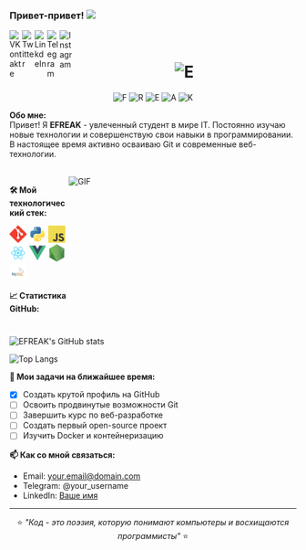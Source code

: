 ### Привет-привет! <img src="https://media.giphy.com/media/hvRJCLFzcasrR4ia7z/giphy.gif" width="25px">

<a href="https://vk.com/your_profile">
  <img align="left" alt="VKontakte" width="22px" src="https://cdn.jsdelivr.net/npm/simple-icons@v3/icons/vk.svg" />
</a>
<a href="https://twitter.com/your_profile">
  <img align="left" alt="Twitter" width="22px" src="https://cdn.jsdelivr.net/npm/simple-icons@v3/icons/twitter.svg" />
</a>
<a href="https://www.linkedin.com/in/your_profile">
  <img align="left" alt="LinkdeIn" width="22px" src="https://cdn.jsdelivr.net/npm/simple-icons@v3/icons/linkedin.svg" />
</a>
<a href="https://t.me/your_profile">
  <img align="left" alt="Telegram" width="22px" src="https://cdn.jsdelivr.net/npm/simple-icons@v3/icons/telegram.svg" />
</a>
<a href="https://www.instagram.com/your_profile">
  <img align="left" alt="Instagram" width="22px" src="https://cdn.jsdelivr.net/npm/simple-icons@v3/icons/instagram.svg" />
</a>

<br />

<div align="center">
  
# <img src="https://www.animatedimages.org/data/media/43/animated-letter-image-0187.gif" width="50" alt="E" />
<img src="https://www.animatedimages.org/data/media/43/animated-letter-image-0186.gif" width="50" alt="F" />
<img src="https://www.animatedimages.org/data/media/43/animated-letter-image-0198.gif" width="50" alt="R" />
<img src="https://www.animatedimages.org/data/media/43/animated-letter-image-0187.gif" width="50" alt="E" />
<img src="https://www.animatedimages.org/data/media/43/animated-letter-image-0213.gif" width="50" alt="A" />
<img src="https://www.animatedimages.org/data/media/43/animated-letter-image-0203.gif" width="50" alt="K" />

</div>

**Обо мне:**  
Привет! Я **EFREAK** - увлеченный студент в мире IT. Постоянно изучаю новые технологии и совершенствую свои навыки в программировании. В настоящее время активно осваиваю Git и современные веб-технологии.

<br />

<img align="right" alt="GIF" src="https://media.giphy.com/media/qgQUggAC3Pfv687qPC/giphy.gif" width="400" height="280" />

**🛠️ Мой технологический стек:**

<code><img height="30" src="https://raw.githubusercontent.com/github/explore/80688e429a7d4ef2fca1e82350fe8e3517d3494d/topics/git/git.png" title="Git"></code>
<code><img height="30" src="https://raw.githubusercontent.com/github/explore/80688e429a7d4ef2fca1e82350fe8e3517d3494d/topics/python/python.png" title="Python"></code>
<code><img height="30" src="https://raw.githubusercontent.com/github/explore/80688e429a7d4ef2fca1e82350fe8e3517d3494d/topics/javascript/javascript.png" title="JavaScript"></code>
<code><img height="30" src="https://raw.githubusercontent.com/github/explore/80688e429a7d4ef2fca1e82350fe8e3517d3494d/topics/react/react.png" title="React"></code>
<code><img height="30" src="https://raw.githubusercontent.com/github/explore/80688e429a7d4ef2fca1e82350fe8e3517d3494d/topics/vue/vue.png" title="Vue"></code>
<code><img height="30" src="https://raw.githubusercontent.com/github/explore/80688e429a7d4ef2fca1e82350fe8e3517d3494d/topics/nodejs/nodejs.png" title="Node.js"></code>
<code><img height="30" src="https://raw.githubusercontent.com/github/explore/80688e429a7d4ef2fca1e82350fe8e3517d3494d/topics/mysql/mysql.png" title="MySQL"></code>

**📈 Статистика GitHub:**

![EFREAK's GitHub stats](https://github-readme-stats.vercel.app/api?username=EFREAK&show_icons=true&theme=radical)

![Top Langs](https://github-readme-stats.vercel.app/api/top-langs/?username=EFREAK&layout=compact&theme=radical)

**🎯 Мои задачи на ближайшее время:**
<!-- TODO-IST:START -->
* [x] Создать крутой профиль на GitHub
* [ ] Освоить продвинутые возможности Git
* [ ] Завершить курс по веб-разработке
* [ ] Создать первый open-source проект
* [ ] Изучить Docker и контейнеризацию
<!-- TODO-IST:END -->

**📫 Как со мной связаться:**
- Email: your.email@domain.com
- Telegram: @your_username
- LinkedIn: [Ваше имя](https://linkedin.com/in/your_profile)

---

<div align="center">
  
⭐ *"Код - это поэзия, которую понимают компьютеры и восхищаются программисты"* ⭐

</div>

